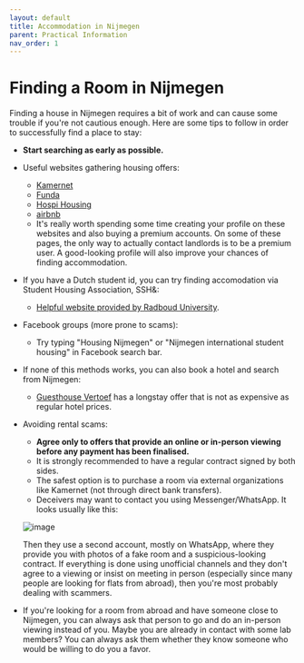 ```yaml
---
layout: default
title: Accommodation in Nijmegen
parent: Practical Information
nav_order: 1
---
```


# Finding a Room in Nijmegen

Finding a house in Nijmegen requires a bit of work and can cause some trouble if you're not cautious enough.
Here are some tips to follow in order to successfully find a place to stay:

* **Start searching as early as possible.**

* Useful websites gathering housing offers:
  * [Kamernet](https://kamernet.nl/?utm_source=google&utm_medium=cpc-brand&utm_campaign=13045522230&utm_content=520641919838&utm_term=kamernet&gad_source=1&gclid=Cj0KCQjw-uK0BhC0ARIsANQtgGPUA8qN6zm0wrBDVyGXvnNbmcT6Qdik2Hy-6htxn_axkKz6ruvf6ckaAmqhEALw_wcB)
  * [Funda](https://www.funda.nl/)
  * [Hospi Housing](https://hospihousing.com/gb/)
  * [airbnb](https://www.airbnb.nl/)
  * It's really worth spending some time creating your profile on these websites and also buying a premium accounts.
    On some of these pages, the only way to actually contact landlords is to be a premium user.
    A good-looking profile will also improve your chances of finding accommodation.
 
* If you have a Dutch student id, you can try finding accomodation via Student Housing Association, SSH&:
  * [Helpful website provided by Radboud University](https://www.ru.nl/en/students/new-students/student-accommodation).

* Facebook groups (more prone to scams):
  * Try typing "Housing Nijmegen" or "Nijmegen international student housing" in Facebook search bar.

* If none of this methods works, you can also book a hotel and search from Nijmegen:
  * [Guesthouse Vertoef](https://www.guesthousevertoef.com/en/) has a longstay offer that is not as expensive as regular hotel prices.

* Avoiding rental scams:
  * **Agree only to offers that provide an online or in-person viewing before any payment has been finalised.**
  * It is strongly recommended to have a regular contract signed by both sides.
  * The safest option is to purchase a room via external organizations like Kamernet (not through direct bank transfers).
  * Deceivers may want to contact you using Messenger/WhatsApp. It looks usually like this:
 
  ![image](https://github.com/user-attachments/assets/6ac7a0e4-4a2f-4a32-974f-bf9fa5c4e179)

  Then they use a second account, mostly on WhatsApp, where they provide you with photos of a fake room and a suspicious-looking contract.
  If everything is done using unofficial channels and they don't agree to a viewing or insist on meeting in person
  (especially since many people are looking for flats from abroad), then you're most probably dealing with scammers.

* If you're looking for a room from abroad and have someone close to Nijmegen, you can always ask that person to go and do an in-person viewing instead of you.
  Maybe you are already in contact with some lab members? You can always ask them whether they know someone who would be willing to do you a favor.
